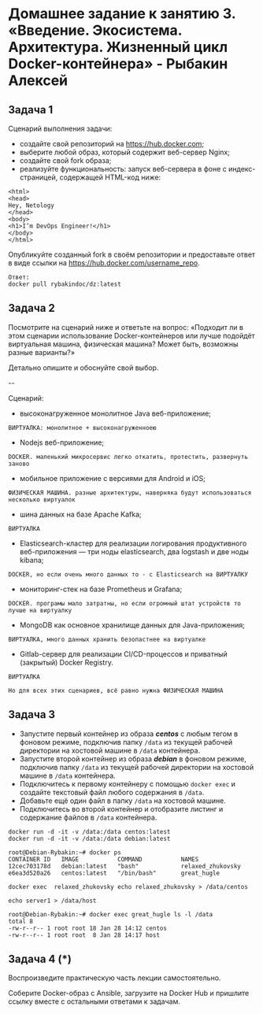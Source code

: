 # Домашнее задание к занятию 3. «Введение. Экосистема. Архитектура. Жизненный цикл Docker-контейнера» - Рыбакин Алексей

## Задача 1

Сценарий выполнения задачи:

- создайте свой репозиторий на https://hub.docker.com;
- выберите любой образ, который содержит веб-сервер Nginx;
- создайте свой fork образа;
- реализуйте функциональность:
запуск веб-сервера в фоне с индекс-страницей, содержащей HTML-код ниже:

```
<html>
<head>
Hey, Netology
</head>
<body>
<h1>I’m DevOps Engineer!</h1>
</body>
</html>
```

Опубликуйте созданный fork в своём репозитории и предоставьте ответ в виде ссылки на https://hub.docker.com/username_repo.

```
Ответ:
docker pull rybakindoc/dz:latest
```

## Задача 2

Посмотрите на сценарий ниже и ответьте на вопрос:
«Подходит ли в этом сценарии использование Docker-контейнеров или лучше подойдёт виртуальная машина, физическая машина? Может быть, возможны разные варианты?»

Детально опишите и обоснуйте свой выбор.

--

Сценарий:

- высоконагруженное монолитное Java веб-приложение;

```ВИРТУАЛКА: монолитное + высоконагруженноею ```
- Nodejs веб-приложение;

```DOCKER. маленький микросервис легко откатить, протестить, развернуть заново```
- мобильное приложение c версиями для Android и iOS;

```ФИЗИЧЕСКАЯ МАШИНА. разные архитектуры, наверняка будут использоваться несколько виртуалок```
- шина данных на базе Apache Kafka;

```ВИРТУАЛКА```
- Elasticsearch-кластер для реализации логирования продуктивного веб-приложения — три ноды elasticsearch, два logstash и две ноды kibana;

```DOCKER, но если очень много данных то - с Elasticsearch на ВИРТУАЛКУ```
- мониторинг-стек на базе Prometheus и Grafana;

```DOCKER. програмы мало затратны, но если огромный штат устройств то лучше на виртуалку ```
- MongoDB как основное хранилище данных для Java-приложения;

```ВИРТУАЛКА, много данных хранить безопастнее на виртуалке```
- Gitlab-сервер для реализации CI/CD-процессов и приватный (закрытый) Docker Registry.

```ВИРТУАЛКА```

```Но для всех этих сценариев, всё равно нужна ФИЗИЧЕСКАЯ МАШИНА```

## Задача 3

- Запустите первый контейнер из образа ***centos*** c любым тегом в фоновом режиме, подключив папку ```/data``` из текущей рабочей директории на хостовой машине в ```/data``` контейнера.
- Запустите второй контейнер из образа ***debian*** в фоновом режиме, подключив папку ```/data``` из текущей рабочей директории на хостовой машине в ```/data``` контейнера.
- Подключитесь к первому контейнеру с помощью ```docker exec``` и создайте текстовый файл любого содержания в ```/data```.
- Добавьте ещё один файл в папку ```/data``` на хостовой машине.
- Подключитесь во второй контейнер и отобразите листинг и содержание файлов в ```/data``` контейнера.

```
docker run -d -it -v /data:/data centos:latest
docker run -d -it -v /data:/data debian:latest

root@Debian-Rybakin:~# docker ps
CONTAINER ID   IMAGE           COMMAND           NAMES
12cec703178d   debian:latest   "bash"            relaxed_zhukovsky
e6ea3d520a26   centos:latest   "/bin/bash"       great_hugle

docker exec  relaxed_zhukovsky echo relaxed_zhukovsky > /data/centos

echo server1 > /data/host

root@Debian-Rybakin:~# docker exec great_hugle ls -l /data
total 8
-rw-r--r-- 1 root root 18 Jan 28 14:12 centos
-rw-r--r-- 1 root root  8 Jan 28 14:17 host

```

## Задача 4 (*)

Воспроизведите практическую часть лекции самостоятельно.

Соберите Docker-образ с Ansible, загрузите на Docker Hub и пришлите ссылку вместе с остальными ответами к задачам.
